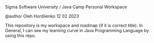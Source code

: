 Sigma Software University / Java Camp Personal Workspace

@author Oleh Hordiienko
12 02 2023

This repository is my workspace and roadmap (if it is correct title). 
In General, I can see my learning curve in Java Programming Language by using this repo.
